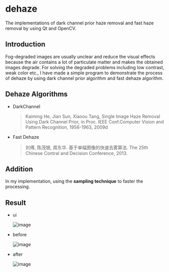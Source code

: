 # dehaze
The implementations of dark channel prior haze removal and fast haze removal by using Qt and OpenCV.

## Introduction
Fog-degraded images are usually unclear and reduce the visual effects because the air contains a lot of particulate matter and makes the obtained images degrade. For solving the degraded problems including low contrast, weak color etc., I have made a simple program to demonstrate the process of dehaze by using dark channel prior algorithm and fast dehaze algorithm.

## Dehaze Algorithms
- DarkChannel
    > Kaiming He, Jian Sun, Xiaoou Tang, Single Image Haze Removal Using Dark Channel Prior, in Proc. IEEE Conf.Computer Vision and Pattern Recognition, 1956-1963, 2009d
- Fast Dehaze
    >  刘傅, 陈茂银, 周东华. 基于单幅图像的快速去雾算法. The 25th Chinese Contral and Decision Conference, 2013. 

## Addition
In my implementation, using the __sampling technique__ to faster the processing.

## Result
- ui

    ![image](https://github.com/lwvoid/dehaze/screenshots/dehaze.jpg)

- before

    ![image](https://github.com/lwvoid/dehaze/screenshots/dehaze_before.jpg)

- after

    ![image](https://github.com/lwvoid/dehaze/screenshots/dehaze_after.jpg)
